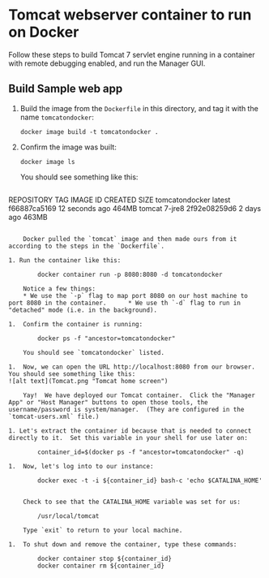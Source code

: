 # Tomcat webserver container to run on Docker

Follow these steps to build Tomcat 7 servlet engine running in a container with remote debugging enabled, and run the Manager GUI.

## Build Sample web app

1.  Build the image from the `Dockerfile` in this directory, and tag it with the name `tomcatondocker`:

		docker image build -t tomcatondocker .

1.  Confirm the image was built:

		docker image ls

	You should see something like this:
	
	```
REPOSITORY          TAG                 IMAGE ID            CREATED             SIZE
tomcatondocker      latest              f66887ca5169        12 seconds ago      464MB
tomcat              7-jre8              2f92e08259d6        2 days ago          463MB
```

	Docker pulled the `tomcat` image and then made ours from it according to the steps in the `Dockerfile`.
	
1. Run the container like this:
		
		docker container run -p 8080:8080 -d tomcatondocker
	
	Notice a few things:
	* We use the `-p` flag to map port 8080 on our host machine to port 8080 in the container.  	* We use th `-d` flag to run in "detached" mode (i.e. in the background).

1.  Confirm the container is running:

		docker ps -f "ancestor=tomcatondocker"
		
	You should see `tomcatondocker` listed.

1.  Now, we can open the URL http://localhost:8080 from our browser.  You should see something like this:
![alt text](Tomcat.png "Tomcat home screen")
	
	Yay!  We have deployed our Tomcat container.  Click the "Manager App" or "Host Manager" buttons to open those tools, the username/password is system/manager.  (They are configured in the `tomcat-users.xml` file.)

1. Let's extract the container id because that is needed to connect directly to it.  Set this variable in your shell for use later on:

		container_id=$(docker ps -f "ancestor=tomcatondocker" -q)
		
1.  Now, let's log into to our instance:

		docker exec -t -i ${container_id} bash-c 'echo $CATALINA_HOME'

		
	Check to see that the CATALINA_HOME variable was set for us:
	
		/usr/local/tomcat

	Type `exit` to return to your local machine.

1.	To shut down and remove the container, type these commands:

		docker container stop ${container_id}
		docker container rm ${container_id} 




